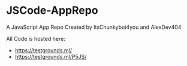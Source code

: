 # JSCode-AppRepo
A JavaScript App Repo Created by ItsChunkyboi4you and AlexDev404

All Code is hosted here:
- https://testgrounds.ml/
- https://testgrounds.ml/P5JS/
